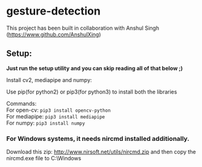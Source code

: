 # gesture-detection

This project has been built in collaboration with Anshul Singh (https://www.github.com/AnshulXing)

## Setup:

<strong>Just run the setup utility and you can skip reading all of that below ;)</strong>

Install cv2, mediapipe and numpy:

Use pip(for python2) or pip3(for python3) to install both the libraries

Commands:<br>
For open-cv: ```pip3 install opencv-python```<br>
For mediapipe: ```pip3 install mediapipe```<br>
For numpy: ```pip3 install numpy```<br>

### For Windows systems, it needs nircmd installed additionally. <br>

Download this zip: http://www.nirsoft.net/utils/nircmd.zip and then copy the nircmd.exe file to C:\\Windows

